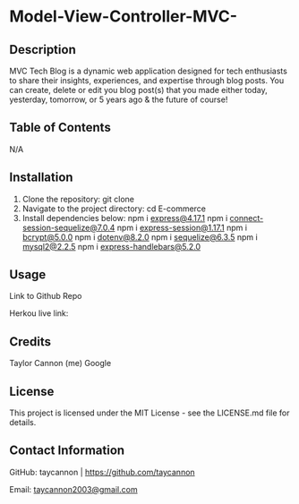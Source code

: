 # Model-View-Controller-MVC-

## Description
MVC Tech Blog is a dynamic web application designed for tech enthusiasts to share their insights, experiences, and expertise through blog posts. You can create, delete or edit you blog post(s) that you made either today, yesterday, tomorrow, or 5 years ago & the future of course!

## Table of Contents
N/A

## Installation
1. Clone the repository: git clone 
2. Navigate to the project directory: cd E-commerce
3. Install dependencies below: 
npm i express@4.17.1
npm i connect-session-sequelize@7.0.4
npm i express-session@1.17.1
npm i bcrypt@5.0.0
npm i dotenv@8.2.0
npm i sequelize@6.3.5
npm i mysql2@2.2.5
npm i express-handlebars@5.2.0

## Usage
Link to Github Repo

Herkou live link: 

## Credits
Taylor Cannon (me)
Google

## License
This project is licensed under the MIT License - see the LICENSE.md file for details.

## Contact Information
GitHub: taycannon | https://github.com/taycannon

Email: taycannon2003@gmail.com
